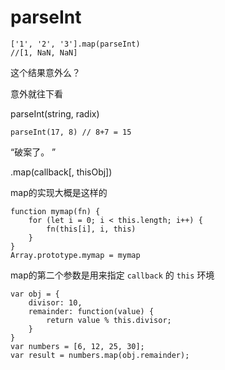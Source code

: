 #  parseInt

    ['1', '2', '3'].map(parseInt)
    //[1, NaN, NaN]

这个结果意外么？ 

意外就往下看

parseInt(string, radix)

    parseInt(17, 8) // 8+7 = 15

“破案了。 ”

.map(callback[, thisObj])

map的实现大概是这样的

    function mymap(fn) {
        for (let i = 0; i < this.length; i++) {
            fn(this[i], i, this)
        }
    }
    Array.prototype.mymap = mymap

map的第二个参数是用来指定 `callback` 的 `this` 环境

    var obj = {
        divisor: 10, 
        remainder: function(value) {
            return value % this.divisor; 
        }
    }
    var numbers = [6, 12, 25, 30]; 
    var result = numbers.map(obj.remainder); 

